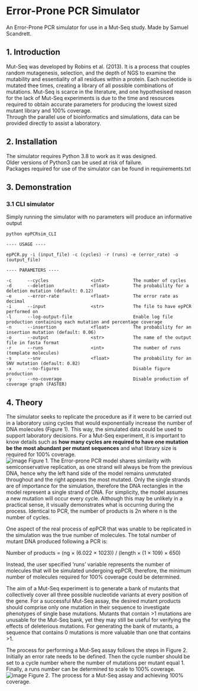 # Error-Prone PCR Simulator
An Error-Prone PCR simulator for use in a Mut-Seq study. 
Made by Samuel Scandrett.

## 1. Introduction
Mut-Seq was developed by Robins et al. (2013). It is a process that couples random mutagenesis, selection, and the depth of NGS to examine the mutability and essentiality of all residues within a protein. Each nucleotide is mutated thee times, creating a library of all possible combinations of mutations. Mut-Seq is scarce in the literature, and one hypothesised reason for the lack of Mut-Seq experiments is due to the time and resources required to obtain accurate parameters for producing the lowest sized mutant library and 100% coverage.    
Through the parallel use of bioinformatics and simulations, data can be provided directly to assist a laboratory. 


## 2. Installation
The simulator requires Python 3.8 to work as it was designed.   
Older versions of Python3 can be used at risk of failure.   
Packages required for use of the simulator can be found in requirements.txt    

## 3. Demonstration

### 3.1 CLI simulator
Simply running the simulator with no parameters will produce an informative output
```
python epPCRsim_CLI
```


```
---- USAGE ----

epPCR.py -i (input_file) -c (cycles) -r (runs) -e (error_rate) -o (output_file)

---- PARAMETERS ----

-c      --cycles                <int>           The number of cycles
-d      --deletion              <float>         The probability for a deletion mutation (default: 0.12)
-e      --error-rate            <float>         The error rate as decimal
-i      --input                 <str>           The file to have epPCR performed on
-l      --log-output-file                       Enable log file production containing each mutation and percentage coverage
-n      --insertion             <float>         The probability for an insertion mutation (default: 0.06)
-o      --output                <str>           The name of the output file in fasta format
-r      --runs                  <int>           The number of runs (template molecules)
-s      --snv                   <float>         The probability for an SNV mutation (default: 0.82)
-x      --no-figures                            Disable figure production
-y      --no-coverage                           Disable production of coverage graph (FASTER)
```


## 4. Theory
The simulator seeks to replicate the procedure as if it were to be carried out in a laboratory using cycles that would exponentially increase the number of DNA molecules (Figure 1). This way, the simulated data could be used to support laboratory decisions. For a Mut-Seq experiment, it is important to know details such as **how many cycles are required to have one mutation be the most abundant per mutant sequences** and what library size is required for 100% coverage.    
![image](https://user-images.githubusercontent.com/105985664/186528286-a55bd88a-d756-43ba-9eee-732cef2fb5bf.png)
Figure 1. The Error-prone PCR model shares similarity with semiconservative replication, as one strand will always be from the previous 
DNA, hence why the left hand side of the model remains unmutated throughout and the right appears the most mutated. Only the single strands 
are of importance for the simulation, therefore the DNA rectangles in the model represent a single strand of DNA. For simplicity, the model 
assumes a new mutation will occur every cycle. Although this may be unlikely in a practical sense, it visually demonstrates what is occurring 
during the process. Identical to PCR, the number of products is 2n where n is the number of cycles.      

One aspect of the real process of epPCR that was unable to be replicated in the simulation was the true number of molecules. The total number of mutant DNA produced following a PCR is:    
       
Number of products =
(ng × (6.022 × 1023)) / (length × (1 × 109) × 650)   
         
Instead, the user specified ‘runs’ variable represents the number of molecules that will be simulated undergoing epPCR, therefore, the minimum number of molecules required for 100% coverage could be determined.
      
The aim of a Mut-Seq experiment is to generate a bank of mutants that collectively cover all three possible nucleotide variants at every position of the gene. For a successful Mut-Seq assay, the desired mutant products should comprise only one mutation in their sequence to investigate phenotypes of single base mutations. Mutants that contain >1 mutations are unusable for the Mut-Seq bank, yet they may still be useful for verifying the effects of deleterious mutations. For generating the bank of mutants, a sequence that contains 0 mutations is more valuable than one that contains >1.
      
The process for performing a Mut-Seq assay follows the steps in Figure 2. Initially an error rate needs to be defined. Then the cycle number should be set to a cycle number where the number of mutations per mutant equal 1. Finally, a runs number can be determined to scale to 100% coverage.
![image](https://user-images.githubusercontent.com/105985664/186756923-6ee34488-547f-4bf1-a652-422892608be0.png)
Figure 2. The process for a Mut-Seq assay and achieving 100% coverage.
